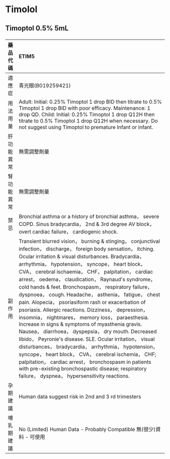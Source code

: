 # Timolol

## Timoptol 0.5% 5mL

##### 

| 藥品代碼   | ETIM5                                                                                                                                                                                                                                                                                                                                                                                                                                                                                                                                                                                                                                                                                                                                                                                                                                                                                                                                                                                                                                                                              |
|:-----------|:-----------------------------------------------------------------------------------------------------------------------------------------------------------------------------------------------------------------------------------------------------------------------------------------------------------------------------------------------------------------------------------------------------------------------------------------------------------------------------------------------------------------------------------------------------------------------------------------------------------------------------------------------------------------------------------------------------------------------------------------------------------------------------------------------------------------------------------------------------------------------------------------------------------------------------------------------------------------------------------------------------------------------------------------------------------------------------------|
| 適應症     | 青光眼(B019259421)                                                                                                                                                                                                                                                                                                                                                                                                                                                                                                                                                                                                                                                                                                                                                                                                                                                                                                                                                                                                                                                                 |
| 用法用量   | Adult: Initial: 0.25% Timoptol 1 drop BID then titrate to 0.5% Timoptol 1 drop BID with poor efficacy. Maintenance: 1 drop QD. Child: Initial: 0.25% Timoptol 1 drop Q12H then titrate to 0.5% Timoptol 1 drop Q12H when necessary. Do not suggest using Timoptol to premature Infant or infant.                                                                                                                                                                                                                                                                                                                                                                                                                                                                                                                                                                                                                                                                                                                                                                                   |
| 肝功能異常 | 無需調整劑量                                                                                                                                                                                                                                                                                                                                                                                                                                                                                                                                                                                                                                                                                                                                                                                                                                                                                                                                                                                                                                                                       |
| 腎功能異常 | 無需調整劑量                                                                                                                                                                                                                                                                                                                                                                                                                                                                                                                                                                                                                                                                                                                                                                                                                                                                                                                                                                                                                                                                       |
| 禁忌       | Bronchial asthma or a history of bronchial asthma， severe COPD. Sinus bradycardia， 2nd & 3rd degree AV block， overt cardiac failure， cardiogenic shock.                                                                                                                                                                                                                                                                                                                                                                                                                                                                                                                                                                                                                                                                                                                                                                                                                                                                                                                        |
| 副作用     | Transient blurred vision， burning & stinging， conjunctival infection， discharge， foreign body sensation， itching. Ocular irritation & visual disturbances. Bradycardia， arrhythmia， hypotension， syncope， heart block， CVA， cerebral ischaemia， CHF， palpitation， cardiac arrest， oedema， claudication， Raynaud's syndrome， cold hands & feet. Bronchospasm， respiratory failure， dyspnoea， cough. Headache， asthenia， fatigue， chest pain. Alopecia， psoriasiform rash or exacerbation of psoriasis. Allergic reactions. Dizziness， depression， insomnia， nightmares， memory loss， paraesthesia. Increase in signs & symptoms of myasthenia gravis. Nausea， diarrhoea， dyspepsia， dry mouth. Decreased libido， Peyronie's disease. SLE. Ocular irritation， visual disturbances， bradycardia， arrhythmia， hypotension， syncope， heart block， CVA， cerebral ischemia， CHF; palpitation， cardiac arrest， bronchospasm in patients with pre-existing bronchospastic disease; respiratory failure， dyspnea， hypersensitivity reactions. |
| 孕期建議   | Human data suggest risk in 2nd and 3 rd trimesters                                                                                                                                                                                                                                                                                                                                                                                                                                                                                                                                                                                                                                                                                                                                                                                                                                                                                                                                                                                                                                 |
| 哺乳期建議 | No (Limited) Human Data - Probably Compatible 無(很少)資料 - 可使用                                                                                                                                                                                                                                                                                                                                                                                                                                                                                                                                                                                                                                                                                                                                                                                                                                                                                                                                                                                                                |

